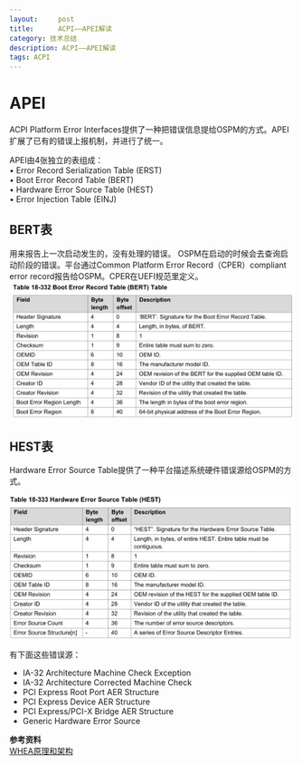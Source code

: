 ```yaml
---
layout:     post
title:      ACPI——APEI解读
category: 技术总结
description: ACPI——APEI解读
tags: ACPI
---
```


# APEI
ACPI Platform Error Interfaces提供了一种把错误信息提给OSPM的方式。APEI扩展了已有的错误上报机制，并进行了统一。

APEI由4张独立的表组成：<br>
• Error Record Serialization Table (ERST)<br>
• Boot Error Record Table (BERT)<br>
• Hardware Error Source Table (HEST)<br>
• Error Injection Table (EINJ)

## BERT表
用来报告上一次启动发生的，没有处理的错误。
OSPM在启动的时候会去查询启动阶段的错误。平台通过Common Platform Error Record（CPER）compliant error record报告给OSPM。CPER在UEFI规范里定义。
![](images\2018-4-2-acpi-apei\1.jpg) <br>


## HEST表
 Hardware Error Source Table提供了一种平台描述系统硬件错误源给OSPM的方式。

![](images\2018-4-2-acpi-apei\2.jpg) <br>

有下面这些错误源：
- IA-32 Architecture Machine Check Exception
- IA-32 Architecture Corrected Machine Check
- PCI Express Root Port AER Structure
- PCI Express Device AER Structure
- PCI Express/PCI-X Bridge AER Structure
- Generic Hardware Error Source

**参考资料**<br>
[WHEA原理和架构](https://zhuanlan.zhihu.com/p/29344788)